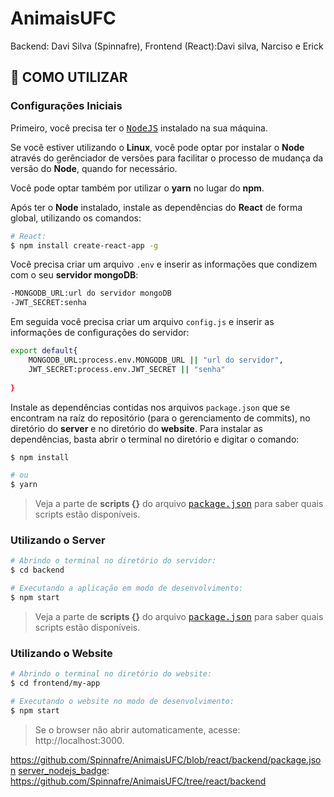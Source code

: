 # AnimaisUFC
Backend: Davi Silva (Spinnafre), Frontend (React):Davi silva, Narciso e Erick

## **:wine_glass: COMO UTILIZAR**

### Configurações Iniciais

Primeiro, você precisa ter o <kbd>[NodeJS](https://nodejs.org/en/download/)</kbd> instalado na sua máquina. 

Se você estiver utilizando o **Linux**, você pode optar por instalar o **Node** através do gerênciador de versões para facilitar o processo de mudança da versão do **Node**, quando for necessário.

Você pode optar também por utilizar o **yarn** no lugar do **npm**. 

Após ter o **Node** instalado, instale as dependências do **React** de forma global, utilizando os comandos:

```sh
# React:
$ npm install create-react-app -g

```

Você precisa criar um arquivo `.env` e inserir as informações que condizem com o seu **servidor mongoDB**:
```sh
-MONGODB_URL:url do servidor mongoDB
-JWT_SECRET:senha
```
Em seguida você precisa criar um arquivo `config.js` e inserir as informações de configurações do servidor:
```sh
export default{
    MONGODB_URL:process.env.MONGODB_URL || "url do servidor",
    JWT_SECRET:process.env.JWT_SECRET || "senha"
    
}
```


Instale as dependências contidas nos arquivos `package.json` que se encontram na raíz do repositório (para o gerenciamento de commits), no diretório do **server** e no diretório do **website**. Para instalar as dependências, basta abrir o terminal no diretório e digitar o comando:

```sh
$ npm install

# ou
$ yarn
```

> Veja a parte de **scripts {}** do arquivo <kbd>[package.json](https://github.com/Spinnafre/AnimaisUFC/tree/react/frontend/my-app)</kbd> para saber quais scripts estão disponíveis.

### Utilizando o Server

```sh
# Abrindo o terminal no diretório do servidor:
$ cd backend

# Executando a aplicação em modo de desenvolvimento:
$ npm start

```

> Veja a parte de **scripts {}** do arquivo <kbd>[package.json](https://github.com/Spinnafre/AnimaisUFC/blob/react/backend/package.json)</kbd> para saber quais scripts estão disponíveis.

### Utilizando o Website

```sh
# Abrindo o terminal no diretório do website:
$ cd frontend/my-app

# Executando o website no modo de desenvolvimento:
$ npm start
```

> Se o browser não abrir automaticamente, acesse: http://localhost:3000.


<!-- Badges -->

[web_react_badge]: https://github.com/Spinnafre/AnimaisUFC/tree/react/frontend/my-app

[server_nodejs_badge]: https://github.com/Spinnafre/AnimaisUFC/tree/react/backend
https://github.com/Spinnafre/AnimaisUFC/blob/react/backend/package.json
[server_nodejs_badge]: https://github.com/Spinnafre/AnimaisUFC/tree/react/backend

<!-- Techs -->
